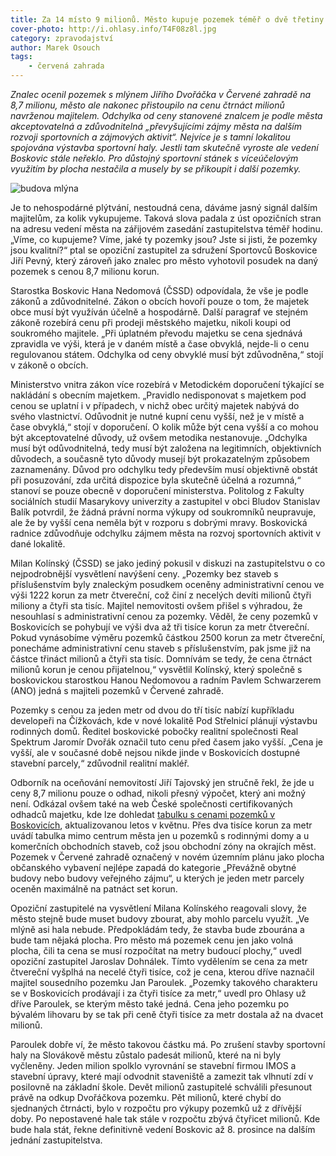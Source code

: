 ```yaml
---
title: Za 14 místo 9 milionů. Město kupuje pozemek téměř o dvě třetiny dráž, než říká posudek
cover-photo: http://i.ohlasy.info/T4F08z8l.jpg
category: zpravodajství
author: Marek Osouch
tags:
    - červená zahrada
---
```


*Znalec ocenil pozemek s mlýnem Jiřího Dvořáčka v Červené zahradě na 8,7 milionu, město ale nakonec přistoupilo na cenu čtrnáct milionů navrženou majitelem. Odchylka od ceny stanovené znalcem je podle města akceptovatelná a zdůvodnitelná „převyšujícími zájmy města na dalším rozvoji sportovních a zájmových aktivit“. Nejvíce je s tamní lokalitou spojována výstavba sportovní haly. Jestli tam skutečně vyroste ale vedení Boskovic stále neřeklo. Pro důstojný sportovní stánek s víceúčelovým využitím by plocha nestačila a musely by se přikoupit i další pozemky.*

<img src="http://i.ohlasy.info/T4F08z8.jpg" alt="budova mlýna" class="img-responsive img-popup" data-author="Tomáš Trumpeš">

Je to nehospodárné plýtvání, nestoudná cena, dáváme jasný signál dalším majitelům, za kolik vykupujeme. Taková slova padala z úst opozičních stran na adresu vedení města na zářijovém zasedání zastupitelstva téměř hodinu. „Víme, co kupujeme? Víme, jaké ty pozemky jsou? Jste si jisti, že pozemky jsou kvalitní?“ ptal se opoziční zastupitel za sdružení Sportovců Boskovice Jiří Pevný, který zároveň jako znalec pro město vyhotovil posudek na daný pozemek s cenou 8,7 milionu korun.

Starostka Boskovic Hana Nedomová (ČSSD) odpovídala, že vše je podle zákonů a zdůvodnitelné. Zákon o obcích hovoří pouze o tom, že majetek obce musí být využíván účelně a hospodárně. Další paragraf ve stejném zákoně rozebírá cenu při prodeji městského majetku, nikoli koupi od soukromého majitele. „Při úplatném převodu majetku se cena sjednává zpravidla ve výši, která je v daném místě a čase obvyklá, nejde-li o cenu regulovanou státem. Odchylka od ceny obvyklé musí být zdůvodněna,“ stojí v zákoně o obcích.

Ministerstvo vnitra zákon více rozebírá v Metodickém doporučení týkající se nakládání s obecním majetkem. „Pravidlo nedisponovat s majetkem pod cenou se uplatní i v případech, v nichž obec určitý majetek nabývá do svého vlastnictví. Odůvodnit je nutné kupní cenu vyšší, než je v místě a čase obvyklá,“ stojí v doporučení. O kolik může být cena vyšší a co mohou být akceptovatelné důvody, už ovšem metodika nestanovuje. „Odchylka musí být odůvodnitelná, tedy musí být založena na legitimních, objektivních důvodech, a současně tyto důvody musejí být prokazatelným způsobem zaznamenány. Důvod pro odchylku tedy především musí objektivně obstát při posuzování, zda určitá dispozice byla skutečně účelná a  rozumná,“ stanoví se pouze obecně v doporučení ministerstva. Politolog z Fakulty sociálních studií Masarykovy univerzity a zastupitel v obci Bludov Stanislav Balík potvrdil, že žádná právní norma výkupy od soukromníků neupravuje, ale že by vyšší cena neměla být v rozporu s dobrými mravy. Boskovická radnice zdůvodňuje odchylku zájmem města na rozvoj sportovních aktivit v dané lokalitě.

Milan Kolínský (ČSSD) se jako jediný pokusil v diskuzi na zastupitelstvu o co nejpodrobnější vysvětlení navýšení ceny. „Pozemky bez staveb s příslušenstvím byly znaleckým posudkem oceněny administrativní cenou ve výši 1222 korun za metr čtvereční, což činí z necelých devíti milionů čtyři miliony a čtyři sta tisíc. Majitel nemovitosti ovšem přišel s výhradou, že nesouhlasí s administrativní cenou za pozemky. Věděl, že ceny pozemků v Boskovicích se pohybují ve výši dva až tři tisíce korun za metr čtvereční. Pokud vynásobíme výměru pozemků částkou 2500 korun za metr čtvereční, ponecháme administrativní cenu staveb s příslušenstvím, pak jsme již na částce třináct milionů a čtyři sta tisíc. Domnívám se tedy, že cena čtrnáct milionů korun je cenou přijatelnou,“ vysvětlil Kolínský, který společně s boskovickou starostkou Hanou Nedomovou a radním Pavlem Schwarzerem (ANO) jedná s majiteli pozemků v Červené zahradě.

Pozemky s cenou za jeden metr od dvou do tří tisíc nabízí kupříkladu developeři na Čížkovách, kde v nové lokalitě Pod Střelnicí plánují výstavbu rodinných domů. Ředitel boskovické pobočky realitní společnosti Real Spektrum Jaromír Dvořák označil tuto cenu před časem jako vyšší. „Cena je vyšší, ale v současné době nejsou nikde jinde v Boskovicích dostupné stavební parcely,“ zdůvodnil realitní makléř. 

Odborník na oceňování nemovitostí Jiří Tajovský jen stručně řekl, že jde u ceny 8,7 milionu pouze o odhad, nikoli přesný výpočet, který ani možný není. Odkázal ovšem také na web České společnosti certifikovaných odhadců majetku, kde lze dohledat [tabulku s cenami pozemků v Boskovicích](http://www.cscom.cz/ceny_pozemku.php?ob=581372#app_top), aktualizovanou letos v květnu. Přes dva tisíce korun za metr uvádí tabulka mimo centrum města jen u pozemků s rodinnými domy a u komerčních obchodních staveb, což jsou obchodní zóny na okrajích měst. Pozemek v Červené zahradě označený v novém územním plánu jako plocha občanského vybavení nejlépe zapadá do kategorie „Převážně obytné budovy nebo budovy veřejného zájmu“, u kterých je jeden metr parcely oceněn maximálně na patnáct set korun.

Opoziční zastupitelé na vysvětlení Milana Kolínského reagovali slovy, že město stejně bude muset budovy zbourat, aby mohlo parcelu využít. „Ve mlýně asi hala nebude. Předpokládám tedy, že stavba bude zbourána a bude tam nějaká plocha. Pro město má pozemek cenu jen jako volná plocha, čili ta cena se musí rozpočítat na metry budoucí plochy,“ uvedl opoziční zastupitel Jaroslav Dohnálek. Tímto vydělením se cena za metr čtvereční vyšplhá na necelé čtyři tisíce, což je cena, kterou dříve naznačil majitel sousedního pozemku Jan Paroulek. „Pozemky takového charakteru se v Boskovicích prodávají i za čtyři tisíce za metr,“ uvedl pro Ohlasy už dříve Paroulek, se kterým město také jedná. Cena jeho pozemku po bývalém lihovaru by se tak při ceně čtyři tisíce za metr dostala až na dvacet milionů.  

Paroulek dobře ví, že město takovou částku má. Po zrušení stavby sportovní haly na Slovákově městu zůstalo padesát milionů, které na ni byly vyčleněny. Jeden milion spolklo vyrovnání se stavební firmou IMOS a stavební úpravy, které mají odvodnit staveniště a zamezit tak vlhnutí zdí v posilovně na základní škole. Devět milionů zastupitelé schválili přesunout právě na odkup Dvořáčkova pozemku. Pět milionů, které chybí do sjednaných čtrnácti, bylo v rozpočtu pro výkupy pozemků už z dřívější doby. Po nepostavené hale tak stále v rozpočtu zbývá čtyřicet milionů. Kde bude hala stát, řekne definitivně vedení Boskovic až 8. prosince na dalším jednání zastupitelstva.
